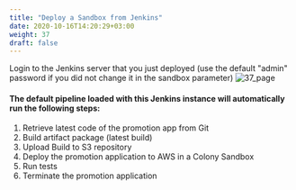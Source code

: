 ```yaml
---
title: "Deploy a Sandbox from Jenkins"
date: 2020-10-16T14:20:29+03:00
weight: 37
draft: false
---
```

Login to the Jenkins server that you just deployed (use the default "admin" password if you did not change it in the sandbox parameter)
 ![37_page](/images/module3/37_page.png)
 
#### The default pipeline loaded with this Jenkins instance will automatically run the following steps:

1. Retrieve latest code of the promotion app from Git
2. Build artifact package (latest build)
3. Upload Build to S3 repository
4. Deploy the promotion application to AWS in a Colony Sandbox
5. Run tests
6. Terminate the promotion application

